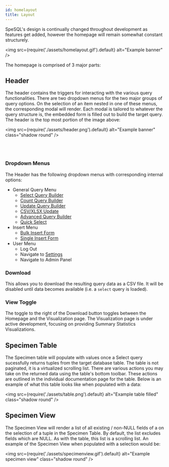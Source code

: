 ```yaml
---
id: homelayout
title: Layout
---
```


SpeSQL's design is continually changed throughout development as features get added, however the homepage will remain somewhat constant structurely.

<img
src={require('./assets/homelayout.gif').default}
alt="Example banner"
/>

The homepage is comprised of 3 major parts:

## Header

The header contains the triggers for interacting with the various query functionalities. There are two dropdown menus for the two major groups of query options. On the selection of an item nested in one of these menus, the corresponding modal will render. Each modal is tailored to whatever the query structure is, the embedded form is filled out to build the target query. The header is the top most portion of the image above:

<img
src={require('./assets/header.png').default}
alt="Example banner"
class="shadow round"
/>

<br />
<br />

### Dropdown Menus

The Header has the following dropdown menus with corresponding internal options:

- General Query Menu
  - [Select Query Builder](/docs/selectquery)
  - [Count Query Builder](/docs/countquery)
  - [Update Query Builder](/docs/updatebulk)
  - [CSV/XLSX Update](/docs/updatecsv)
  - [Advanced Query Builder](/docs/advancedbuilder)
  - [Quick Select](/docs/quickselect)
- Insert Menu
  - [Bulk Insert Form](/docs/insertbulk)
  - [Single Insert Form](/docs/insertsingle)
- User Menu
  - Log Out
  - Navigate to [Settings](/docs/settingspage)
  - Navigate to Admin Panel

### Download

This allows you to download the resulting query data as a CSV file. It will be disabled until data becomes available (i.e. a `select` query is loaded).

### View Toggle

The toggle to the right of the Download button toggles between the Homepage and the Visualization page. The Visualization page is under active development, focusing on providing Summary Statistics Visualizations.

## Specimen Table

The Specimen table will populate with values once a Select query sucessfully returns tuples from the target database table. The table is not paginated, it is a virtualized scrolling list. There are various actions you may take on the returned data using the table's bottom toolbar. These actions are outlined in the individual documentation page for the table. Below is an example of what this table looks like when populated with a data:

<img
src={require('./assets/table.png').default}
alt="Example table filled"
class="shadow round"
/>

## Specimen View

The Specimen View will render a list of all existing / non-NULL fields of a on the selection of a tuple in the Specimen Table. By default, the list excludes fields which are NULL. As with the table, this list is a scrolling list. An example of the Specimen View when populated with a selection would be:

<img
src={require('./assets/specimenview.gif').default}
alt="Example specimen view"
class="shadow round"
/>
